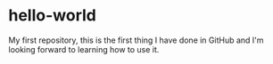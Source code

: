 hello-world
===========

My first repository, this is the first thing I have done in GitHub and I'm looking forward to learning how to use it.
